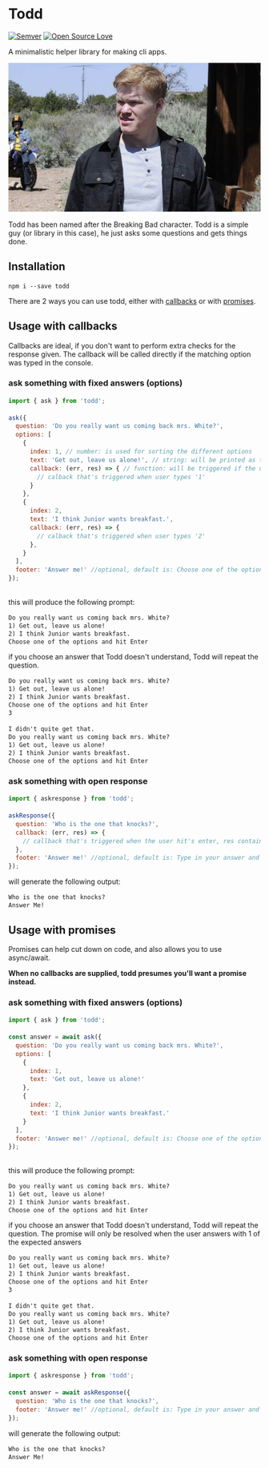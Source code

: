 # Todd
[![Semver](https://d25lcipzij17d.cloudfront.net/badge.svg?id=js&type=6&v=0.1.0&x2=0)](https://d25lcipzij17d.cloudfront.net/badge.svg?id=js&type=6&v=0.1.0&x2=0)
[![Open Source Love](https://badges.frapsoft.com/os/mit/mit.svg?v=102)](https://github.com/ellerbrock/open-source-badge/)


A minimalistic helper library for making cli apps.

![alt text](https://github.com/AttilaGal/todd/raw/master/todd.jpg "Todd picture")


Todd has been named after the Breaking Bad character. Todd is a simple guy (or library in this case), he just asks some questions and gets things done.



## Installation
```
npm i --save todd
```
There are 2 ways you can use todd, either with [callbacks](#usage-with-callbacks) or with [promises](#usage-with-promises).

## Usage with callbacks
Callbacks are ideal, if you don't want to perform extra checks for the response given. The callback will be called directly if the matching option was typed in the console.
### ask something with fixed answers (options)
```javascript
import { ask } from 'todd';

ask({
  question: 'Do you really want us coming back mrs. White?',
  options: [
    {
      index: 1, // number: is used for sorting the different options
      text: 'Get out, leave us alone!', // string: will be printed as the option
      callback: (err, res) => { // function: will be triggered if the user enters 1
        // calback that's triggered when user types '1'
      }
    },
    {
      index: 2,
      text: 'I think Junior wants breakfast.',
      callback: (err, res) => {
        // calback that's triggered when user types '2'
      },
    }
  ],
  footer: 'Answer me!' //optional, default is: Choose one of the options and hit Enter
});
  
```

this will produce the following prompt: 

```
Do you really want us coming back mrs. White?
1) Get out, leave us alone!
2) I think Junior wants breakfast.
Choose one of the options and hit Enter
```
if you choose an answer that Todd doesn't understand, Todd will repeat the question.

```
Do you really want us coming back mrs. White?
1) Get out, leave us alone!
2) I think Junior wants breakfast.
Choose one of the options and hit Enter
3

I didn't quite get that.
Do you really want us coming back mrs. White?
1) Get out, leave us alone!
2) I think Junior wants breakfast.
Choose one of the options and hit Enter
```

### ask something with open response
```javascript
import { askresponse } from 'todd';

askResponse({
  question: 'Who is the one that knocks?',
  callback: (err, res) => {
    // callback that's triggered when the user hit's enter, res contains the typed input
  },
  footer: 'Answer me!' //optional, default is: Type in your answer and hit Enter
});
```
will generate the following output:
```
Who is the one that knocks?
Answer Me!

```

## Usage with promises
Promises can help cut down on code, and also allows you to use async/await.

**When no callbacks are supplied, todd presumes you'll want a promise instead.**
### ask something with fixed answers (options)
```javascript
import { ask } from 'todd';

const answer = await ask({
  question: 'Do you really want us coming back mrs. White?',
  options: [
    {
      index: 1,
      text: 'Get out, leave us alone!'
    },
    {
      index: 2,
      text: 'I think Junior wants breakfast.'
    }
  ],
  footer: 'Answer me!' //optional, default is: Choose one of the options and hit Enter
});
  
```

this will produce the following prompt: 

```
Do you really want us coming back mrs. White?
1) Get out, leave us alone!
2) I think Junior wants breakfast.
Choose one of the options and hit Enter
```
if you choose an answer that Todd doesn't understand, Todd will repeat the question.
The promise will only be resolved when the user answers with 1 of the expected answers

```
Do you really want us coming back mrs. White?
1) Get out, leave us alone!
2) I think Junior wants breakfast.
Choose one of the options and hit Enter
3

I didn't quite get that.
Do you really want us coming back mrs. White?
1) Get out, leave us alone!
2) I think Junior wants breakfast.
Choose one of the options and hit Enter
```

### ask something with open response
```javascript
import { askresponse } from 'todd';

const answer = await askResponse({
  question: 'Who is the one that knocks?',
  footer: 'Answer me!' //optional, default is: Type in your answer and hit Enter
});
```
will generate the following output:
```
Who is the one that knocks?
Answer Me!

```
